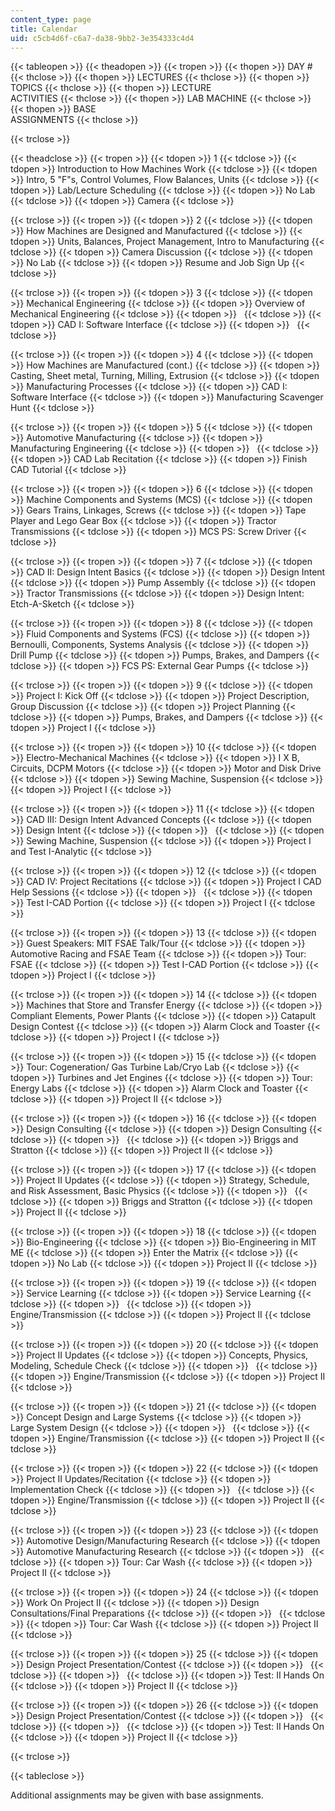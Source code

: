 ```yaml
---
content_type: page
title: Calendar
uid: c5cb4d6f-c6a7-da38-9bb2-3e354333c4d4
---
```


{{< tableopen >}}
{{< theadopen >}}
{{< tropen >}}
{{< thopen >}}
DAY #
{{< thclose >}}
{{< thopen >}}
LECTURES
{{< thclose >}}
{{< thopen >}}
TOPICS
{{< thclose >}}
{{< thopen >}}
LECTURE  
ACTIVITIES
{{< thclose >}}
{{< thopen >}}
LAB MACHINE
{{< thclose >}}
{{< thopen >}}
BASE  
ASSIGNMENTS
{{< thclose >}}

{{< trclose >}}

{{< theadclose >}}
{{< tropen >}}
{{< tdopen >}}
1
{{< tdclose >}}
{{< tdopen >}}
Introduction to How Machines Work
{{< tdclose >}}
{{< tdopen >}}
Intro, 5 "F"s, Control Volumes, Flow Balances, Units
{{< tdclose >}}
{{< tdopen >}}
Lab/Lecture Scheduling
{{< tdclose >}}
{{< tdopen >}}
No Lab
{{< tdclose >}}
{{< tdopen >}}
Camera
{{< tdclose >}}

{{< trclose >}}
{{< tropen >}}
{{< tdopen >}}
2
{{< tdclose >}}
{{< tdopen >}}
How Machines are Designed and Manufactured
{{< tdclose >}}
{{< tdopen >}}
Units, Balances, Project Management, Intro to Manufacturing
{{< tdclose >}}
{{< tdopen >}}
Camera Discussion
{{< tdclose >}}
{{< tdopen >}}
No Lab
{{< tdclose >}}
{{< tdopen >}}
Resume and Job Sign Up
{{< tdclose >}}

{{< trclose >}}
{{< tropen >}}
{{< tdopen >}}
3
{{< tdclose >}}
{{< tdopen >}}
Mechanical Engineering
{{< tdclose >}}
{{< tdopen >}}
Overview of Mechanical Engineering
{{< tdclose >}}
{{< tdopen >}}
 
{{< tdclose >}}
{{< tdopen >}}
CAD I: Software Interface
{{< tdclose >}}
{{< tdopen >}}
 
{{< tdclose >}}

{{< trclose >}}
{{< tropen >}}
{{< tdopen >}}
4
{{< tdclose >}}
{{< tdopen >}}
How Machines are Manufactured (cont.)
{{< tdclose >}}
{{< tdopen >}}
Casting, Sheet metal, Turning, Milling, Extrusion
{{< tdclose >}}
{{< tdopen >}}
Manufacturing Processes
{{< tdclose >}}
{{< tdopen >}}
CAD I: Software Interface
{{< tdclose >}}
{{< tdopen >}}
Manufacturing Scavenger Hunt
{{< tdclose >}}

{{< trclose >}}
{{< tropen >}}
{{< tdopen >}}
5
{{< tdclose >}}
{{< tdopen >}}
Automotive Manufacturing
{{< tdclose >}}
{{< tdopen >}}
Manufacturing Engineering
{{< tdclose >}}
{{< tdopen >}}
 
{{< tdclose >}}
{{< tdopen >}}
CAD Lab Recitation
{{< tdclose >}}
{{< tdopen >}}
Finish CAD Tutorial
{{< tdclose >}}

{{< trclose >}}
{{< tropen >}}
{{< tdopen >}}
6
{{< tdclose >}}
{{< tdopen >}}
Machine Components and Systems (MCS)
{{< tdclose >}}
{{< tdopen >}}
Gears Trains, Linkages, Screws
{{< tdclose >}}
{{< tdopen >}}
Tape Player and Lego Gear Box
{{< tdclose >}}
{{< tdopen >}}
Tractor Transmissions
{{< tdclose >}}
{{< tdopen >}}
MCS PS: Screw Driver
{{< tdclose >}}

{{< trclose >}}
{{< tropen >}}
{{< tdopen >}}
7
{{< tdclose >}}
{{< tdopen >}}
CAD II: Design Intent Basics
{{< tdclose >}}
{{< tdopen >}}
Design Intent
{{< tdclose >}}
{{< tdopen >}}
Pump Assembly
{{< tdclose >}}
{{< tdopen >}}
Tractor Transmissions
{{< tdclose >}}
{{< tdopen >}}
Design Intent: Etch-A-Sketch
{{< tdclose >}}

{{< trclose >}}
{{< tropen >}}
{{< tdopen >}}
8
{{< tdclose >}}
{{< tdopen >}}
Fluid Components and Systems (FCS)
{{< tdclose >}}
{{< tdopen >}}
Bernoulli, Components, Systems Analysis
{{< tdclose >}}
{{< tdopen >}}
Drill Pump
{{< tdclose >}}
{{< tdopen >}}
Pumps, Brakes, and Dampers
{{< tdclose >}}
{{< tdopen >}}
FCS PS: External Gear Pumps
{{< tdclose >}}

{{< trclose >}}
{{< tropen >}}
{{< tdopen >}}
9
{{< tdclose >}}
{{< tdopen >}}
Project I: Kick Off
{{< tdclose >}}
{{< tdopen >}}
Project Description, Group Discussion
{{< tdclose >}}
{{< tdopen >}}
Project Planning
{{< tdclose >}}
{{< tdopen >}}
Pumps, Brakes, and Dampers
{{< tdclose >}}
{{< tdopen >}}
Project I
{{< tdclose >}}

{{< trclose >}}
{{< tropen >}}
{{< tdopen >}}
10
{{< tdclose >}}
{{< tdopen >}}
Electro-Mechanical Machines
{{< tdclose >}}
{{< tdopen >}}
I X B, Circuits, DCPM Motors
{{< tdclose >}}
{{< tdopen >}}
Motor and Disk Drive
{{< tdclose >}}
{{< tdopen >}}
Sewing Machine, Suspension
{{< tdclose >}}
{{< tdopen >}}
Project I
{{< tdclose >}}

{{< trclose >}}
{{< tropen >}}
{{< tdopen >}}
11
{{< tdclose >}}
{{< tdopen >}}
CAD III: Design Intent Advanced Concepts
{{< tdclose >}}
{{< tdopen >}}
Design Intent
{{< tdclose >}}
{{< tdopen >}}
 
{{< tdclose >}}
{{< tdopen >}}
Sewing Machine, Suspension
{{< tdclose >}}
{{< tdopen >}}
Project I and Test I-Analytic
{{< tdclose >}}

{{< trclose >}}
{{< tropen >}}
{{< tdopen >}}
12
{{< tdclose >}}
{{< tdopen >}}
CAD IV: Project Recitations
{{< tdclose >}}
{{< tdopen >}}
Project I CAD Help Sessions
{{< tdclose >}}
{{< tdopen >}}
 
{{< tdclose >}}
{{< tdopen >}}
Test I-CAD Portion
{{< tdclose >}}
{{< tdopen >}}
Project I
{{< tdclose >}}

{{< trclose >}}
{{< tropen >}}
{{< tdopen >}}
13
{{< tdclose >}}
{{< tdopen >}}
Guest Speakers: MIT FSAE Talk/Tour
{{< tdclose >}}
{{< tdopen >}}
Automotive Racing and FSAE Team
{{< tdclose >}}
{{< tdopen >}}
Tour: FSAE
{{< tdclose >}}
{{< tdopen >}}
Test I-CAD Portion
{{< tdclose >}}
{{< tdopen >}}
Project I
{{< tdclose >}}

{{< trclose >}}
{{< tropen >}}
{{< tdopen >}}
14
{{< tdclose >}}
{{< tdopen >}}
Machines that Store and Transfer Energy
{{< tdclose >}}
{{< tdopen >}}
Compliant Elements, Power Plants
{{< tdclose >}}
{{< tdopen >}}
Catapult Design Contest
{{< tdclose >}}
{{< tdopen >}}
Alarm Clock and Toaster
{{< tdclose >}}
{{< tdopen >}}
Project I
{{< tdclose >}}

{{< trclose >}}
{{< tropen >}}
{{< tdopen >}}
15
{{< tdclose >}}
{{< tdopen >}}
Tour: Cogeneration/ Gas Turbine Lab/Cryo Lab
{{< tdclose >}}
{{< tdopen >}}
Turbines and Jet Engines
{{< tdclose >}}
{{< tdopen >}}
Tour: Energy Labs
{{< tdclose >}}
{{< tdopen >}}
Alarm Clock and Toaster
{{< tdclose >}}
{{< tdopen >}}
Project II
{{< tdclose >}}

{{< trclose >}}
{{< tropen >}}
{{< tdopen >}}
16
{{< tdclose >}}
{{< tdopen >}}
Design Consulting
{{< tdclose >}}
{{< tdopen >}}
Design Consulting
{{< tdclose >}}
{{< tdopen >}}
 
{{< tdclose >}}
{{< tdopen >}}
Briggs and Stratton
{{< tdclose >}}
{{< tdopen >}}
Project II
{{< tdclose >}}

{{< trclose >}}
{{< tropen >}}
{{< tdopen >}}
17
{{< tdclose >}}
{{< tdopen >}}
Project II Updates
{{< tdclose >}}
{{< tdopen >}}
Strategy, Schedule, and Risk Assessment, Basic Physics
{{< tdclose >}}
{{< tdopen >}}
 
{{< tdclose >}}
{{< tdopen >}}
Briggs and Stratton
{{< tdclose >}}
{{< tdopen >}}
Project II
{{< tdclose >}}

{{< trclose >}}
{{< tropen >}}
{{< tdopen >}}
18
{{< tdclose >}}
{{< tdopen >}}
Bio-Engineering
{{< tdclose >}}
{{< tdopen >}}
Bio-Engineering in MIT ME
{{< tdclose >}}
{{< tdopen >}}
Enter the Matrix
{{< tdclose >}}
{{< tdopen >}}
No Lab
{{< tdclose >}}
{{< tdopen >}}
Project II
{{< tdclose >}}

{{< trclose >}}
{{< tropen >}}
{{< tdopen >}}
19
{{< tdclose >}}
{{< tdopen >}}
Service Learning
{{< tdclose >}}
{{< tdopen >}}
Service Learning
{{< tdclose >}}
{{< tdopen >}}
 
{{< tdclose >}}
{{< tdopen >}}
Engine/Transmission
{{< tdclose >}}
{{< tdopen >}}
Project II
{{< tdclose >}}

{{< trclose >}}
{{< tropen >}}
{{< tdopen >}}
20
{{< tdclose >}}
{{< tdopen >}}
Project II Updates
{{< tdclose >}}
{{< tdopen >}}
Concepts, Physics, Modeling, Schedule Check
{{< tdclose >}}
{{< tdopen >}}
 
{{< tdclose >}}
{{< tdopen >}}
Engine/Transmission
{{< tdclose >}}
{{< tdopen >}}
Project II
{{< tdclose >}}

{{< trclose >}}
{{< tropen >}}
{{< tdopen >}}
21
{{< tdclose >}}
{{< tdopen >}}
Concept Design and Large Systems
{{< tdclose >}}
{{< tdopen >}}
Large System Design
{{< tdclose >}}
{{< tdopen >}}
 
{{< tdclose >}}
{{< tdopen >}}
Engine/Transmission
{{< tdclose >}}
{{< tdopen >}}
Project II
{{< tdclose >}}

{{< trclose >}}
{{< tropen >}}
{{< tdopen >}}
22
{{< tdclose >}}
{{< tdopen >}}
Project II Updates/Recitation
{{< tdclose >}}
{{< tdopen >}}
Implementation Check
{{< tdclose >}}
{{< tdopen >}}
 
{{< tdclose >}}
{{< tdopen >}}
Engine/Transmission
{{< tdclose >}}
{{< tdopen >}}
Project II
{{< tdclose >}}

{{< trclose >}}
{{< tropen >}}
{{< tdopen >}}
23
{{< tdclose >}}
{{< tdopen >}}
Automotive Design/Manufacturing Research
{{< tdclose >}}
{{< tdopen >}}
Automotive Manufacturing Research
{{< tdclose >}}
{{< tdopen >}}
 
{{< tdclose >}}
{{< tdopen >}}
Tour: Car Wash
{{< tdclose >}}
{{< tdopen >}}
Project II
{{< tdclose >}}

{{< trclose >}}
{{< tropen >}}
{{< tdopen >}}
24
{{< tdclose >}}
{{< tdopen >}}
Work On Project II
{{< tdclose >}}
{{< tdopen >}}
Design Consultations/Final Preparations
{{< tdclose >}}
{{< tdopen >}}
 
{{< tdclose >}}
{{< tdopen >}}
Tour: Car Wash
{{< tdclose >}}
{{< tdopen >}}
Project II
{{< tdclose >}}

{{< trclose >}}
{{< tropen >}}
{{< tdopen >}}
25
{{< tdclose >}}
{{< tdopen >}}
Design Project Presentation/Contest
{{< tdclose >}}
{{< tdopen >}}
 
{{< tdclose >}}
{{< tdopen >}}
 
{{< tdclose >}}
{{< tdopen >}}
Test: II Hands On
{{< tdclose >}}
{{< tdopen >}}
Project II
{{< tdclose >}}

{{< trclose >}}
{{< tropen >}}
{{< tdopen >}}
26
{{< tdclose >}}
{{< tdopen >}}
Design Project Presentation/Contest
{{< tdclose >}}
{{< tdopen >}}
 
{{< tdclose >}}
{{< tdopen >}}
 
{{< tdclose >}}
{{< tdopen >}}
Test: II Hands On
{{< tdclose >}}
{{< tdopen >}}
Project II
{{< tdclose >}}

{{< trclose >}}

{{< tableclose >}}

Additional assignments may be given with base assignments.